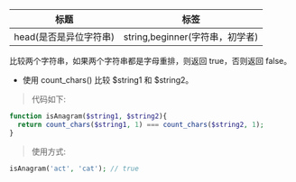 | 标题                                 | 标签                         |
| ------------------------------------ | ---------------------------- |
| head(是否是异位字符串) | string,beginner(字符串，初学者) |

比较两个字符串，如果两个字符串都是字母重排，则返回 true，否则返回 false。

* 使用 count_chars() 比较 $string1 和 $string2。

> 代码如下:

```php
function isAnagram($string1, $string2){
  return count_chars($string1, 1) === count_chars($string2, 1);
}
```

> 使用方式:

```php
isAnagram('act', 'cat'); // true
```
